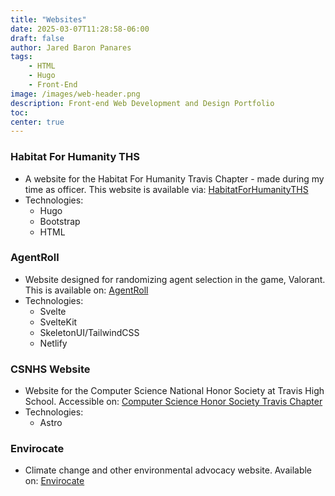 ```yaml
---
title: "Websites"
date: 2025-03-07T11:28:58-06:00
draft: false
author: Jared Baron Panares
tags: 
    - HTML
    - Hugo
    - Front-End
image: /images/web-header.png
description: Front-end Web Development and Design Portfolio
toc:
center: true
---
```


### Habitat For Humanity THS
- A website for the Habitat For Humanity Travis Chapter - made during my time as officer. This website is available via: [HabitatForHumanityTHS](https://habitat-for-humanity-ths.github.io/)
- Technologies:
    - Hugo
    - Bootstrap
    - HTML


### AgentRoll
- Website designed for randomizing agent selection in the game, Valorant. This is available on: [AgentRoll](https://agentroll.netlify.app/)
- Technologies:
    - Svelte
    - SvelteKit
    - SkeletonUI/TailwindCSS
    - Netlify

### CSNHS Website
- Website for the Computer Science National Honor Society at Travis High School. Accessible on: [Computer Science Honor Society Travis Chapter](https://thscsnhs.pages.dev/)
- Technologies:
    - Astro


### Envirocate
- Climate change and other environmental advocacy website. Available on: [Envirocate](https://envirocate.netlify.app/)


